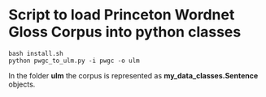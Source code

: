 # Script to load Princeton Wordnet Gloss Corpus into python classes

```
bash install.sh
python pwgc_to_ulm.py -i pwgc -o ulm
```

In the folder **ulm** the corpus is represented as **my_data_classes.Sentence** objects.
